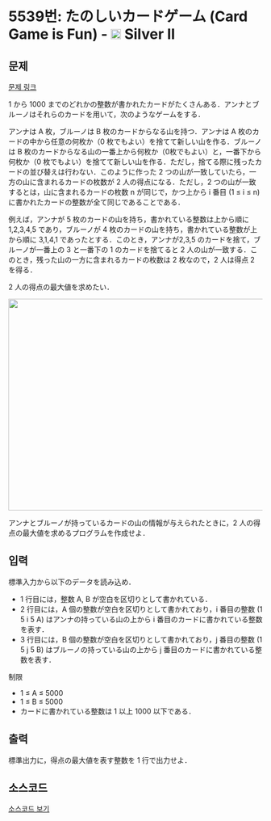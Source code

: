 # 5539번: たのしいカードゲーム (Card Game is Fun) - <img src="https://static.solved.ac/tier_small/9.svg" style="height:20px" /> Silver II

<!-- performance -->

<!-- 문제 제출 후 깃허브에 푸시를 했을 때 제출한 코드의 성능이 입력될 공간입니다.-->

<!-- end -->

## 문제

[문제 링크](https://boj.kr/5539)


<p>1 から 1000 までのどれかの整数が書かれたカードがたくさんある．アンナとブルーノはそれらのカードを用いて，次のようなゲームをする．</p>

<p>アンナは A 枚，ブルーノは B 枚のカードからなる山を持つ．アンナは A 枚のカードの中から任意の何枚か（0 枚でもよい）を捨てて新しい山を作る．ブルーノは B 枚のカードからなる山の一番上から何枚か（0枚でもよい）と，一番下から何枚か（0 枚でもよい）を捨てて新しい山を作る．ただし，捨てる際に残ったカードの並び替えは行わない．このように作った 2 つの山が一致していたら，一方の山に含まれるカードの枚数が 2 人の得点になる．ただし，2 つの山が一致するとは，山に含まれるカードの枚数 n が同じで，かつ上から i 番目 (1 ≤ i ≤ n) に書かれたカードの整数が全て同じであることである．</p>

<p>例えば，アンナが 5 枚のカードの山を持ち，書かれている整数は上から順に 1,2,3,4,5 であり，ブルーノが 4 枚のカードの山を持ち，書かれている整数が上から順に 3,1,4,1 であったとする．このとき，アンナが2,3,5 のカードを捨て，ブルーノが一番上の 3 と一番下の 1 のカードを捨てると 2 人の山が一致する．このとき，残った山の一方に含まれるカードの枚数は 2 枚なので，2 人は得点 2 を得る．</p>

<p>2 人の得点の最大値を求めたい．</p>

<p style="text-align: center;"><img alt="" src="https://www.acmicpc.net/upload/images3/cardfun.png" style="height:419px; width:521px"></p>

<p>アンナとブルーノが持っているカードの山の情報が与えられたときに，2 人の得点の最大値を求めるプログラムを作成せよ．</p>



## 입력


<p>標準入力から以下のデータを読み込め．</p>

<ul>
<li>1 行目には，整数 A, B が空白を区切りとして書かれている．</li>
<li>2 行目には，A 個の整数が空白を区切りとして書かれており，i 番目の整数 (1 5 i 5 A) はアンナの持っている山の上から i 番目のカードに書かれている整数を表す．</li>
<li>3 行目には，B 個の整数が空白を区切りとして書かれており，j 番目の整数 (1 5 j 5 B) はブルーノの持っている山の上から j 番目のカードに書かれている整数を表す．</li>
</ul>

<p>制限</p>

<ul>
<li>1 ≤ A ≤ 5000</li>
<li>1 ≤ B ≤ 5000</li>
<li>カードに書かれている整数は 1 以上 1000 以下である．</li>
</ul>



## 출력


<p>標準出力に，得点の最大値を表す整数を 1 行で出力せよ．</p>



## 소스코드

[소스코드 보기](たのしいカードゲーム%20(Card%20Game%20is%20Fun).cpp)